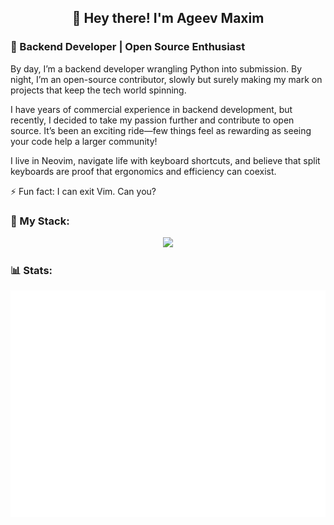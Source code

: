 <h2 align="center">👋 Hey there! I'm Ageev Maxim</h2> 

### 🐍 Backend Developer | Open Source Enthusiast
By day, I’m a backend developer wrangling Python into submission. By night, I’m an open-source contributor, slowly but surely making my mark on projects that keep the tech world spinning.

I have years of commercial experience in backend development, but recently, I decided to take my passion further and contribute to open source. It’s been an exciting ride—few things feel as rewarding as seeing your code help a larger community!

I live in Neovim, navigate life with keyboard shortcuts, and believe that split keyboards are proof that ergonomics and efficiency can coexist.

⚡ Fun fact: I can exit Vim. Can you? 

### 🚀 My Stack:
<p align="center">
  <a href="https://skillicons.dev">
    <img src="https://skillicons.dev/icons?i=py,fastapi,django,postgres,redis,rabbitmq,kafka,elasticsearch,mongodb,nginx,flask,linux,docker,gitlab,neovim" />
  </a>
</p>

### 📊 Stats:
<p align="center"><img src="/github-metrics.svg" alt="Metrics" width="600"></p>
